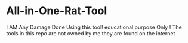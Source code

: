 # All-in-One-Rat-Tool
I AM Any Damage Done Using this tool!
educational purpose Only !
The tools in this repo are not owned by me they are found on the internet
